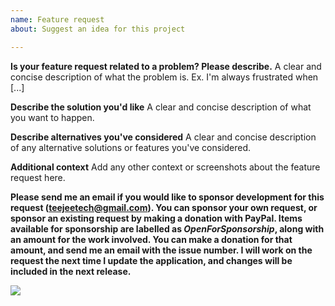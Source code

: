 ```yaml
---
name: Feature request
about: Suggest an idea for this project

---
```


**Is your feature request related to a problem? Please describe.**
A clear and concise description of what the problem is. Ex. I'm always frustrated when [...]

**Describe the solution you'd like**
A clear and concise description of what you want to happen.

**Describe alternatives you've considered**
A clear and concise description of any alternative solutions or features you've considered.

**Additional context**
Add any other context or screenshots about the feature request here.

**Please send me an email if you would like to sponsor development for this request (teejeetech@gmail.com). You can sponsor your own request, or sponsor an existing request by making a donation with PayPal. Items available for sponsorship are labelled as *OpenForSponsorship*, along with an amount for the work involved. You can make a donation for that amount, and send me an email with the issue number. I will work on the request the next time I update the application, and changes will be included in the next release.**

[![](https://www.paypalobjects.com/webstatic/en_US/i/buttons/cc-badges-ppmcvdam.png)](https://www.paypal.com/cgi-bin/webscr?business=teejeetech@gmail.com&cmd=_xclick&currency_code=USD&item_name=Polo%20Sponsor)
